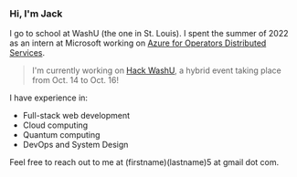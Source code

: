 ### Hi, I'm Jack

I go to school at WashU (the one in St. Louis). I spent the summer of 2022 as an intern at Microsoft working on [Azure for Operators Distributed Services](https://azure.microsoft.com/en-us/blog/new-azure-for-operators-solutions-and-services-built-for-the-future-of-telecommunications/).

> I'm currently working on [Hack WashU](https://hackwashu.io), a hybrid event taking place from Oct. 14 to Oct. 16!

I have experience in:
- Full-stack web development
- Cloud computing
- Quantum computing
- DevOps and System Design

Feel free to reach out to me at (firstname)(lastname)5 at gmail dot com. 
